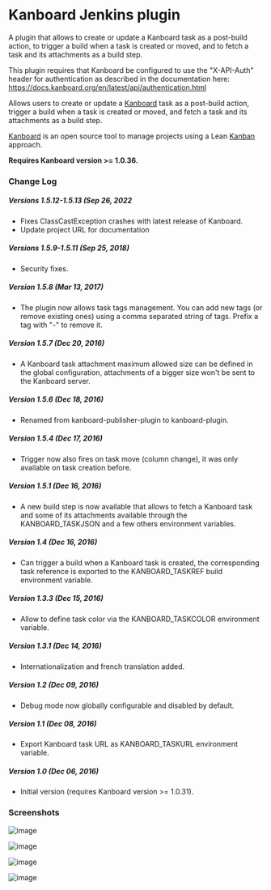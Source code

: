 # Kanboard Jenkins plugin

A plugin that allows to create or update a Kanboard task as a post-build action, to trigger a build when a task is created or moved, and to fetch a task and its attachments as a build step.

This plugin requires that Kanboard be configured to use the "X-API-Auth" header for authentication as described in the documentation here: https://docs.kanboard.org/en/latest/api/authentication.html

Allows users to create or update a [Kanboard](https://kanboard.net/)
task as a post-build action, trigger a build when a task is created or
moved, and fetch a task and its attachments as a build
step.

[Kanboard](https://kanboard.net/) is an open source tool to manage
projects using a Lean
[Kanban](https://en.wikipedia.org/wiki/Kanban_(development)) approach.

**Requires Kanboard version \>= 1.0.36.**

### Change Log

##### Versions 1.5.12-1.5.13 (Sep 26, 2022

-   Fixes ClassCastException crashes with latest release of Kanboard.
-   Update project URL for documentation

##### Versions 1.5.9-1.5.11 (Sep 25, 2018)

-   Security fixes.

##### Version 1.5.8 (Mar 13, 2017)

-   The plugin now allows task tags management. You can add new tags (or
    remove existing ones) using a comma separated string of tags. Prefix
    a tag with "-" to remove it.

##### Version 1.5.7 (Dec 20, 2016)

-   A Kanboard task attachment maximum allowed size can be defined in
    the global configuration, attachments of a bigger size won't be sent
    to the Kanboard server.

##### Version 1.5.6 (Dec 18, 2016)

-   Renamed from kanboard-publisher-plugin to kanboard-plugin.

##### Version 1.5.4 (Dec 17, 2016)

-   Trigger now also fires on task move (column change), it was only
    available on task creation before.

##### Version 1.5.1 (Dec 16, 2016)

-   A new build step is now available that allows to fetch a Kanboard
    task and some of its attachments available through the
    KANBOARD\_TASKJSON and a few others environment variables.

##### Version 1.4 (Dec 16, 2016)

-   Can trigger a build when a Kanboard task is created, the
    corresponding task reference is exported to the KANBOARD\_TASKREF
    build environment variable.

##### Version 1.3.3 (Dec 15, 2016)

-   Allow to define task color via the KANBOARD\_TASKCOLOR environment
    variable.

##### Version 1.3.1 (Dec 14, 2016)

-   Internationalization and french translation added.

##### Version 1.2 (Dec 09, 2016)

-   Debug mode now globally configurable and disabled by default.

##### Version 1.1 (Dec 08, 2016)

-   Export Kanboard task URL as KANBOARD\_TASKURL environment variable.

##### Version 1.0 (Dec 06, 2016)

-   Initial version (requires Kanboard version \>= 1.0.31).

### Screenshots

![image](https://user-images.githubusercontent.com/385653/192309931-64e06c5c-2daf-450c-83b1-a6e235c4815a.png)

![image](https://user-images.githubusercontent.com/385653/192310009-f69ce4f0-d652-455e-abfa-c15221a52fcc.png)

![image](https://user-images.githubusercontent.com/385653/192310068-77571f7a-810e-4f2e-8a77-7c246508aa96.png)

![image](https://user-images.githubusercontent.com/385653/192310112-714200f2-3084-4254-a5ea-d34af81b53b6.png)


